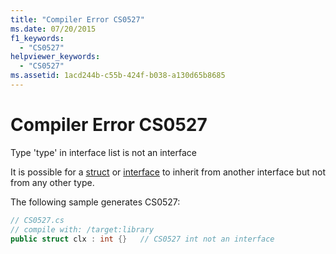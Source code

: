 ```yaml
---
title: "Compiler Error CS0527"
ms.date: 07/20/2015
f1_keywords: 
  - "CS0527"
helpviewer_keywords: 
  - "CS0527"
ms.assetid: 1acd244b-c55b-424f-b038-a130d65b8685
---
```

# Compiler Error CS0527
Type 'type' in interface list is not an interface  
  
 It is possible for a [struct](../../csharp/language-reference/keywords/struct.md) or [interface](../../csharp/language-reference/keywords/interface.md) to inherit from another interface but not from any other type.  
  
 The following sample generates CS0527:  
  
```csharp  
// CS0527.cs  
// compile with: /target:library  
public struct clx : int {}   // CS0527 int not an interface  
```
